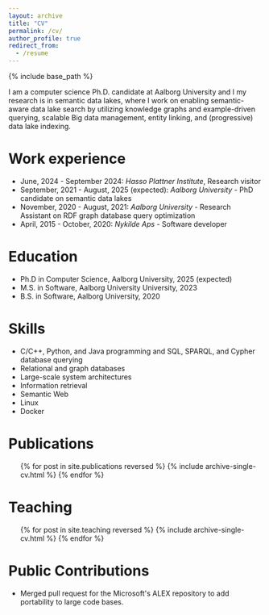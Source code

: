```yaml
---
layout: archive
title: "CV"
permalink: /cv/
author_profile: true
redirect_from:
  - /resume
---
```


{% include base_path %}

I am a computer science Ph.D. candidate at Aalborg University and I my research is in semantic data lakes, where I work on enabling semantic-aware data lake search by utilizing knowledge graphs and example-driven querying, scalable Big data management, entity linking, and (progressive) data lake indexing.

Work experience
======
* June, 2024 - September 2024: *Hasso Plattner Institute*, Research visitor
* September, 2021 - August, 2025 (expected): *Aalborg University* - PhD candidate on semantic data lakes
* November, 2020 - August, 2021: *Aalborg University* - Research Assistant on RDF graph database query optimization
* April, 2015 - October, 2020: *Nykilde Aps* - Software developer

Education
======
* Ph.D in Computer Science, Aalborg University, 2025 (expected)
* M.S. in Software, Aalborg University University, 2023
* B.S. in Software, Aalborg University, 2020
  
Skills
======
* C/C++, Python, and Java programming and SQL, SPARQL, and Cypher database querying
* Relational and graph databases
* Large-scale system architectures
* Information retrieval
* Semantic Web
* Linux
* Docker

Publications
======
  <ul>{% for post in site.publications reversed %}
    {% include archive-single-cv.html %}
  {% endfor %}</ul>
  
<!--Talks
======
  <ul>{% for post in site.talks reversed %}
    {% include archive-single-talk-cv.html  %}
  {% endfor %}</ul>-->
  
Teaching
======
  <ul>{% for post in site.teaching reversed %}
    {% include archive-single-cv.html %}
  {% endfor %}</ul>
  
<!--Service and leadership
======
* Currently signed in to 43 different slack teams-->

Public Contributions
======
* Merged pull request for the Microsoft's ALEX repository to add portability to large code bases.